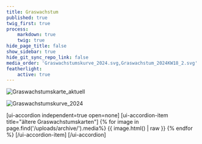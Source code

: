 ```yaml
---
title: Graswachstum
published: true
twig_first: true
process:
    markdown: true
    twig: true
hide_page_title: false
show_sidebar: true
hide_git_sync_repo_link: false
media_order: 'Graswachstumskurve_2024.svg,Graswachstum_2024KW18_2.svg'
featherlight:
    active: true
---
```


![Graswachstumskarte_aktuell](/uploads/Graswachstumskarte_aktuell.svg "Graswachstumskarte_aktuell")

![Graswachstumskurve_2024](/uploads/Graswachstumskurve_2024.svg "Graswachstumskurve_2024")

[ui-accordion independent=true open=none]
[ui-accordion-item title="ältere Graswachstumskarten"]
{% for image in page.find('/uploads/archive/').media%}
  {{ image.html() | raw }}
{% endfor %}
[/ui-accordion-item]
[/ui-accordion]